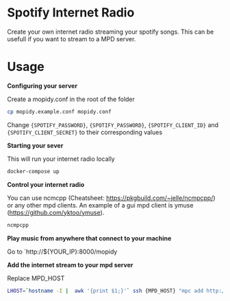# Spotify Internet Radio

Create your own internet radio streaming your spotify songs. This can be usefull if you want to stream to a MPD server.

# Usage

**Configuring your server**

Create a mopidy.conf in the root of the folder

```bash
cp mopidy.example.conf mopidy.conf
```

Change `{SPOTIFY_PASSWORD}`, `{SPOTIFY_PASSWORD}`, `{SPOTIFY_CLIENT_ID}` and `{SPOTIFY_CLIENT_SECRET}` to their corresponding values

**Starting your sever**

This will run your internet radio locally

```bash
docker-compose up
```

**Control your internet radio**

You can use ncmcpp (Cheatsheet: https://pkgbuild.com/~jelle/ncmpcpp/) or any other mpd clients. An example of a gui mpd client is ymuse (https://github.com/yktoo/ymuse).

```bash
ncmpcpp
```

**Play music from anywhere that connect to your machine**

Go to `http://${YOUR_IP}:8000/mopidy

**Add the internet stream to your mpd server**

Replace MPD_HOST

```bash
LHOST=`hostname -I |  awk '{print $1;}'` ssh {MPD_HOST} "mpc add http://${LHOST}:8000/mopidy && mpc play"
```


